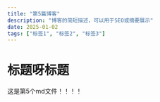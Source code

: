 ```yaml
---
title: "第5篇博客"
description: "博客的简短描述，可以用于SEO或摘要展示"
date: 2025-01-02
tags: ["标签1", "标签2", "标签3"]
---
```

# 标题呀标题

这是第5个md文件！！！！
